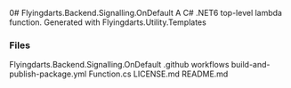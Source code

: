 0# Flyingdarts.Backend.Signalling.OnDefault
A C# .NET6 top-level lambda function.
Generated with Flyingdarts.Utility.Templates

### Files
Flyingdarts.Backend.Signalling.OnDefault
    .github
        workflows
            build-and-publish-package.yml
    Function.cs
    LICENSE.md
    README.md